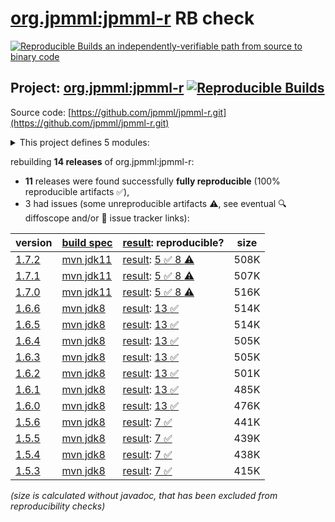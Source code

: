 [org.jpmml:jpmml-r](https://central.sonatype.com/artifact/org.jpmml/jpmml-r/versions) RB check
=======

[![Reproducible Builds](https://reproducible-builds.org/images/logos/rb.svg) an independently-verifiable path from source to binary code](https://reproducible-builds.org/)

## Project: [org.jpmml:jpmml-r](https://central.sonatype.com/artifact/org.jpmml/jpmml-r/versions) [![Reproducible Builds](https://img.shields.io/endpoint?url=https://raw.githubusercontent.com/jvm-repo-rebuild/reproducible-central/master/content/org/jpmml/jpmml-r/badge.json)](https://github.com/jvm-repo-rebuild/reproducible-central/blob/master/content/org/jpmml/jpmml-r/README.md)

Source code: [https://github.com/jpmml/jpmml-r.git](https://github.com/jpmml/jpmml-r.git)

<details><summary>This project defines 5 modules:</summary>

* [org.jpmml:jpmml-r](https://central.sonatype.com/artifact/org.jpmml/jpmml-r/overview)
* [org.jpmml:pmml-rexp](https://central.sonatype.com/artifact/org.jpmml/pmml-rexp/overview)
* [org.jpmml:pmml-rexp-evaluator](https://central.sonatype.com/artifact/org.jpmml/pmml-rexp-evaluator/overview)
* [org.jpmml:pmml-rexp-lightgbm](https://central.sonatype.com/artifact/org.jpmml/pmml-rexp-lightgbm/overview)
* [org.jpmml:pmml-rexp-xgboost](https://central.sonatype.com/artifact/org.jpmml/pmml-rexp-xgboost/overview)
</details>

rebuilding **14 releases** of org.jpmml:jpmml-r:
- **11** releases were found successfully **fully reproducible** (100% reproducible artifacts :white_check_mark:),
- 3 had issues (some unreproducible artifacts :warning:, see eventual :mag: diffoscope and/or :memo: issue tracker links):

| version | [build spec](/BUILDSPEC.md) | [result](https://reproducible-builds.org/docs/jvm/): reproducible? | size |
| -- | --------- | ------ | -- |
| [1.7.2](https://central.sonatype.com/artifact/org.jpmml/jpmml-r/1.7.2/pom) | [mvn jdk11](jpmml-r-1.7.2.buildspec) | [result](jpmml-r-1.7.2.buildinfo): [5 :white_check_mark:  8 :warning:](jpmml-r-1.7.2.buildcompare) | 508K |
| [1.7.1](https://central.sonatype.com/artifact/org.jpmml/jpmml-r/1.7.1/pom) | [mvn jdk11](jpmml-r-1.7.1.buildspec) | [result](jpmml-r-1.7.1.buildinfo): [5 :white_check_mark:  8 :warning:](jpmml-r-1.7.1.buildcompare) | 507K |
| [1.7.0](https://central.sonatype.com/artifact/org.jpmml/jpmml-r/1.7.0/pom) | [mvn jdk11](jpmml-r-1.7.0.buildspec) | [result](jpmml-r-1.7.0.buildinfo): [5 :white_check_mark:  8 :warning:](jpmml-r-1.7.0.buildcompare) | 516K |
| [1.6.6](https://central.sonatype.com/artifact/org.jpmml/jpmml-r/1.6.6/pom) | [mvn jdk8](jpmml-r-1.6.6.buildspec) | [result](jpmml-r-1.6.6.buildinfo): [13 :white_check_mark: ](jpmml-r-1.6.6.buildcompare) | 514K |
| [1.6.5](https://central.sonatype.com/artifact/org.jpmml/jpmml-r/1.6.5/pom) | [mvn jdk8](jpmml-r-1.6.5.buildspec) | [result](jpmml-r-1.6.5.buildinfo): [13 :white_check_mark: ](jpmml-r-1.6.5.buildcompare) | 514K |
| [1.6.4](https://central.sonatype.com/artifact/org.jpmml/jpmml-r/1.6.4/pom) | [mvn jdk8](jpmml-r-1.6.4.buildspec) | [result](jpmml-r-1.6.4.buildinfo): [13 :white_check_mark: ](jpmml-r-1.6.4.buildcompare) | 505K |
| [1.6.3](https://central.sonatype.com/artifact/org.jpmml/jpmml-r/1.6.3/pom) | [mvn jdk8](jpmml-r-1.6.3.buildspec) | [result](jpmml-r-1.6.3.buildinfo): [13 :white_check_mark: ](jpmml-r-1.6.3.buildcompare) | 505K |
| [1.6.2](https://central.sonatype.com/artifact/org.jpmml/jpmml-r/1.6.2/pom) | [mvn jdk8](jpmml-r-1.6.2.buildspec) | [result](jpmml-r-1.6.2.buildinfo): [13 :white_check_mark: ](jpmml-r-1.6.2.buildcompare) | 501K |
| [1.6.1](https://central.sonatype.com/artifact/org.jpmml/jpmml-r/1.6.1/pom) | [mvn jdk8](jpmml-r-1.6.1.buildspec) | [result](jpmml-r-1.6.1.buildinfo): [13 :white_check_mark: ](jpmml-r-1.6.1.buildcompare) | 485K |
| [1.6.0](https://central.sonatype.com/artifact/org.jpmml/jpmml-r/1.6.0/pom) | [mvn jdk8](jpmml-r-1.6.0.buildspec) | [result](jpmml-r-1.6.0.buildinfo): [13 :white_check_mark: ](jpmml-r-1.6.0.buildcompare) | 476K |
| [1.5.6](https://central.sonatype.com/artifact/org.jpmml/jpmml-r/1.5.6/pom) | [mvn jdk8](jpmml-r-1.5.6.buildspec) | [result](jpmml-r-1.5.6.buildinfo): [7 :white_check_mark: ](jpmml-r-1.5.6.buildcompare) | 441K |
| [1.5.5](https://central.sonatype.com/artifact/org.jpmml/jpmml-r/1.5.5/pom) | [mvn jdk8](jpmml-r-1.5.5.buildspec) | [result](jpmml-r-1.5.5.buildinfo): [7 :white_check_mark: ](jpmml-r-1.5.5.buildcompare) | 439K |
| [1.5.4](https://central.sonatype.com/artifact/org.jpmml/jpmml-r/1.5.4/pom) | [mvn jdk8](jpmml-r-1.5.4.buildspec) | [result](jpmml-r-1.5.4.buildinfo): [7 :white_check_mark: ](jpmml-r-1.5.4.buildcompare) | 438K |
| [1.5.3](https://central.sonatype.com/artifact/org.jpmml/jpmml-r/1.5.3/pom) | [mvn jdk8](jpmml-r-1.5.3.buildspec) | [result](jpmml-r-1.5.3.buildinfo): [7 :white_check_mark: ](jpmml-r-1.5.3.buildcompare) | 415K |

<i>(size is calculated without javadoc, that has been excluded from reproducibility checks)</i>
